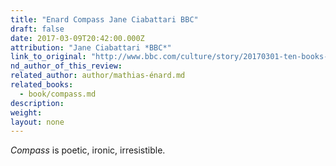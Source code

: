 ```yaml
---
title: "Enard Compass Jane Ciabattari BBC"
draft: false
date: 2017-03-09T20:42:00.000Z
attribution: "Jane Ciabattari *BBC*"
link_to_original: "http://www.bbc.com/culture/story/20170301-ten-books-to-read-in-march"
nd_author_of_this_review:
related_author: author/mathias-énard.md
related_books:
  - book/compass.md
description:
weight:
layout: none
---
```

*Compass* is poetic, ironic, irresistible.


